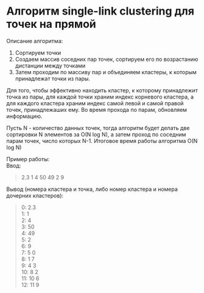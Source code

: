 # Алгоритм single-link clustering для точек на прямой
Описание алгоритма:  
1. Сортируем точки  
2. Создаем массив соседних пар точек, сортируем его по возрастанию дистанции между точками  
3. Затем проходим по массиву пар и объединяем кластеры, к которым принадлежат точки из пары.  

Для того, чтобы эффективно находить кластер, к которому принадлежит точка из пары, для каждой точки храним индекс корневого кластера, а для каждого кластера храним индекс самой левой и самой правой точек, принадлежаших ему. Во время прохода по парам, обновляем информацию.

Пусть N - количество данных точек, тогда алгоритм будет делать две сортировки N элементов за O(N log N), а затем проход по соседним парам точек, число которых N-1. Итоговое время работы алгоритма O(N log N)  

Пример работы:  
Ввод:  
> 2.3 1 4 50 49 2 9  

Вывод (номера кластера и точка, либо номер кластера и номера дочерних кластеров):  
>0: 2.3  
>1: 1  
>2: 4  
>3: 50  
>4: 49  
>5: 2  
>6: 9  
>7:  5 0  
>8:  1 7  
>9:  4 3  
>10:  8 2  
>11:  10 6  
>12:  11 9  

 
